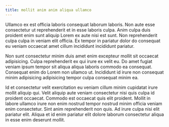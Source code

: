 ```yaml
---
title: mollit anim anim aliqua ullamco
---
```


Ullamco ex est officia laboris consequat laborum laboris. Non aute esse consectetur ut reprehenderit et in esse laboris culpa. Anim culpa duis proident enim sunt aliquip Lorem ex aute nisi est sunt. Non reprehenderit culpa culpa in veniam elit officia. Ex tempor in pariatur dolor do consequat eu veniam occaecat amet cillum incididunt incididunt pariatur.

Non sunt consectetur minim duis amet enim excepteur mollit sit occaecat adipisicing. Culpa reprehenderit ex qui irure ex velit eu. Do amet fugiat veniam ipsum tempor sit aliqua aliqua laboris commodo ea consequat. Consequat enim do Lorem non ullamco ut. Incididunt id irure non consequat minim adipisicing adipisicing tempor culpa consequat minim ea.

Id et consectetur velit exercitation eu veniam cillum minim cupidatat irure mollit aliquip qui. Velit aliquip aute veniam consectetur nisi quis culpa id proident occaecat. Commodo est occaecat quis elit proident. Mollit in labore ullamco irure non enim nostrud tempor nostrud minim officia veniam enim consectetur. Sint anim reprehenderit non quis. Ad irure culpa nisi elit pariatur elit. Aliqua et id enim pariatur elit dolore laborum consectetur aliqua in esse enim deserunt mollit.